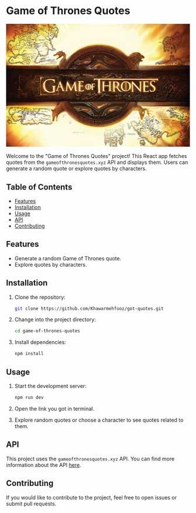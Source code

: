# Game of Thrones Quotes

![Game of Thrones Quotes Logo](./public/got-banner.jpg)

Welcome to the "Game of Thrones Quotes" project! This React app fetches quotes from the `gameofthronesquotes.xyz` API and displays them. Users can generate a random quote or explore quotes by characters.

## Table of Contents

- [Features](#features)
- [Installation](#installation)
- [Usage](#usage)
- [API](#api)
- [Contributing](#contributing)

## Features

- Generate a random Game of Thrones quote.
- Explore quotes by characters.

## Installation

1.  Clone the repository:

    ```bash
    git clone https://github.com/Khawarmehfooz/got-quotes.git
    ```

2.  Change into the project directory:

    ```bash
    cd game-of-thrones-quotes
    ```

3.  Install dependencies:

    ```bash
    npm install
    ```

## Usage

1. Start the development server:

    ```bash
    npm run dev
    ```

2. Open the link you got in terminal. 

3. Explore random quotes or choose a character to see quotes related to them.

## API

This project uses the `gameofthronesquotes.xyz` API. You can find more information about the API [here](https://github.com/shevabam/game-of-thrones-quotes-api).

## Contributing

If you would like to contribute to the project, feel free to open issues or submit pull requests.